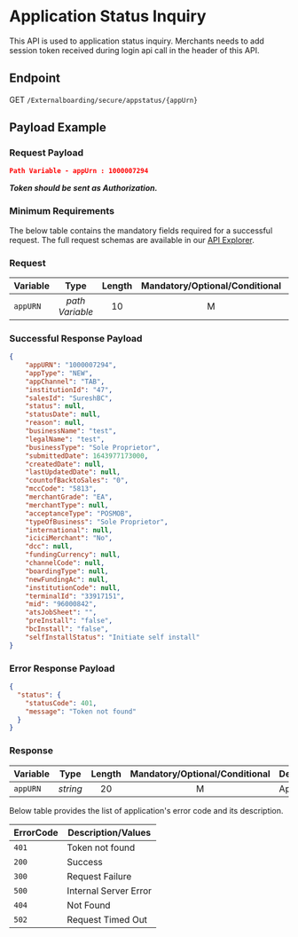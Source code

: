 # Application Status Inquiry

This API is used to application status inquiry. Merchants needs to add session 
token received during login api call in the header of this API.


## Endpoint

GET `/Externalboarding/secure/appstatus/{appUrn}`

## Payload Example

### Request Payload

```json
Path Variable - appUrn : 1000007294

```
  
***Token should be sent as Authorization.***

### Minimum Requirements

The below table contains the mandatory fields required for a successful request. The full request schemas are available in our [API Explorer](../api/?type=get&path=/Externalboarding/secure/appstatus/{appUrn}).

### Request
| Variable | Type | Length |  Mandatory/Optional/Conditional  | Description/Values |
| -------- | :-------: | :--: | :------------: | ------------------ |
| `appURN` | *path Variable* | 10 | M | Application URN |

### Successful Response Payload

```json
{
	"appURN": "1000007294",
	"appType": "NEW",
	"appChannel": "TAB",
	"institutionId": "47",
	"salesId": "SureshBC",
	"status": null,
	"statusDate": null,
	"reason": null,
	"businessName": "test",
	"legalName": "test",
	"businessType": "Sole Proprietor",
	"submittedDate": 1643977173000,
	"createdDate": null,
	"lastUpdatedDate": null,
	"countofBacktoSales": "0",
	"mccCode": "5813",
	"merchantGrade": "EA",
	"merchantType": null,
	"acceptanceType": "POSMOB",
	"typeOfBusiness": "Sole Proprietor",
	"international": null,
	"iciciMerchant": "No",
	"dcc": null,
	"fundingCurrency": null,
	"channelCode": null,
	"boardingType": null,
	"newFundingAc": null,
	"institutionCode": null,
	"terminalId": "33917151",
	"mid": "96000842",
	"atsJobSheet": "",
	"preInstall": "false",
	"bcInstall": "false",
	"selfInstallStatus": "Initiate self install"
}
```

### Error Response Payload

```json
{
  "status": {
    "statusCode": 401,
    "message": "Token not found"
  }
}
```

### Response
| Variable | Type | Length |  Mandatory/Optional/Conditional  | Description/Values |
| -------- | :-------: | :--: | :------------: | ------------------ |
| `appURN` | *string* | 20 | M | Applicaiton URN |




Below table provides the list of application's error code and its description.

| ErrorCode |  Description/Values |
| --------  | ------------------ |
|`401` |Token not found|  
|`200` |Success|
|`300` |Request Failure|
|`500` |Internal Server Error|
|`404` |Not Found|
|`502` |Request Timed Out|
